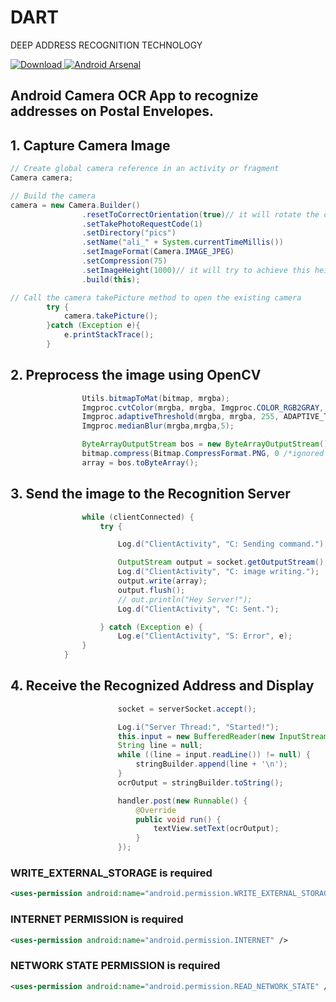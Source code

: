 # DART
DEEP ADDRESS RECOGNITION TECHNOLOGY


[ ![Download](https://api.bintray.com/packages/janishar/mindorks/paracamera/images/download.svg) ](https://bintray.com/janishar/mindorks/paracamera/_latestVersion)
[![Android Arsenal](https://img.shields.io/badge/Android%20Arsenal-ParaCamera-brightgreen.svg?style=flat)](http://android-arsenal.com/details/1/4415)

## Android Camera OCR App to recognize addresses on Postal Envelopes.

## 1. Capture Camera Image
```java
// Create global camera reference in an activity or fragment
Camera camera;

// Build the camera   
camera = new Camera.Builder()
                .resetToCorrectOrientation(true)// it will rotate the camera bitmap to the correct orientation from meta data
                .setTakePhotoRequestCode(1)
                .setDirectory("pics")
                .setName("ali_" + System.currentTimeMillis())
                .setImageFormat(Camera.IMAGE_JPEG)
                .setCompression(75)
                .setImageHeight(1000)// it will try to achieve this height as close as possible maintaining the aspect ratio; 
                .build(this);
```

```java
// Call the camera takePicture method to open the existing camera             
        try {
            camera.takePicture();
        }catch (Exception e){
            e.printStackTrace();
        }
```
## 2. Preprocess the image using OpenCV
```java
                Utils.bitmapToMat(bitmap, mrgba);
                Imgproc.cvtColor(mrgba, mrgba, Imgproc.COLOR_RGB2GRAY, 3);
                Imgproc.adaptiveThreshold(mrgba, mrgba, 255, ADAPTIVE_THRESH_MEAN_C, THRESH_BINARY, 15, 9);
                Imgproc.medianBlur(mrgba,mrgba,5);

```
```java
                ByteArrayOutputStream bos = new ByteArrayOutputStream();
                bitmap.compress(Bitmap.CompressFormat.PNG, 0 /*ignored for PNG*/, bos);
                array = bos.toByteArray();
```

## 3. Send the image to the Recognition Server
```java
                while (clientConnected) {
                    try {

                        Log.d("ClientActivity", "C: Sending command.");

                        OutputStream output = socket.getOutputStream();
                        Log.d("ClientActivity", "C: image writing.");
                        output.write(array);
                        output.flush();
                        // out.println("Hey Server!");
                        Log.d("ClientActivity", "C: Sent.");

                    } catch (Exception e) {
                        Log.e("ClientActivity", "S: Error", e);
                }
            }
```
## 4. Receive the Recognized Address and Display
```java
                        socket = serverSocket.accept();

                        Log.i("Server Thread:", "Started!");
                        this.input = new BufferedReader(new InputStreamReader(socket.getInputStream()));
                        String line = null;
                        while ((line = input.readLine()) != null) {
                            stringBuilder.append(line + '\n');
                        }
                        ocrOutput = stringBuilder.toString();

                        handler.post(new Runnable() {
                            @Override
                            public void run() {
                                textView.setText(ocrOutput);
                            }
                        });
```
### WRITE_EXTERNAL_STORAGE is required
```xml
<uses-permission android:name="android.permission.WRITE_EXTERNAL_STORAGE" />
```
### INTERNET PERMISSION is required
```xml
<uses-permission android:name="android.permission.INTERNET" />
```
### NETWORK STATE PERMISSION is required
```xml
<uses-permission android:name="android.permission.READ_NETWORK_STATE" />
```
